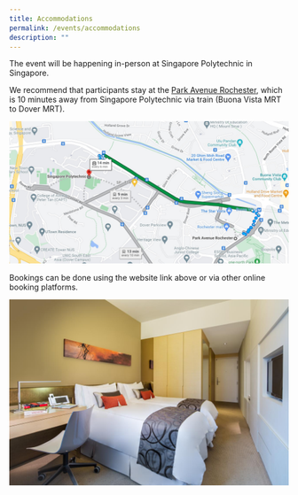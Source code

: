 ```yaml
---
title: Accommodations
permalink: /events/accommodations
description: ""
---
```

The event will be happening in-person at Singapore Polytechnic in Singapore.

We recommend that participants stay at the [Park Avenue Rochester](https://parkavenuerochester.sg-singapore.com/en/), which is 10 minutes away from Singapore Polytechnic via train (Buona Vista MRT to Dover MRT).

![](/images/map-park-rochester-sp.jpg)


Bookings can be done using the website link above or via other online booking platforms.

![](/images/park-avenue-rochester-sg-clean_15997068666.jpg)